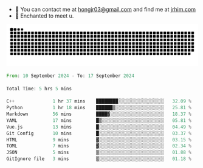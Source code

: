- 📧 You can contact me at hongjr03@gmail.com and find me at [jrhim.com](https://jrhim.com/)
- 💜 Enchanted to meet u.

![snake_animation](https://raw.githubusercontent.com/hongjr03/hongjr03/output/github-contribution-grid-snake.svg)

<!--START_SECTION:waka-->

```rust
From: 10 September 2024 - To: 17 September 2024

Total Time: 5 hrs 5 mins

C++              1 hr 37 mins    ████████░░░░░░░░░░░░░░░░░   32.09 %
Python           1 hr 18 mins    ██████▒░░░░░░░░░░░░░░░░░░   25.81 %
Markdown         56 mins         ████▓░░░░░░░░░░░░░░░░░░░░   18.37 %
YAML             17 mins         █▒░░░░░░░░░░░░░░░░░░░░░░░   05.81 %
Vue.js           13 mins         █░░░░░░░░░░░░░░░░░░░░░░░░   04.49 %
Git Config       10 mins         █░░░░░░░░░░░░░░░░░░░░░░░░   03.37 %
HTML             9 mins          ▓░░░░░░░░░░░░░░░░░░░░░░░░   03.15 %
TOML             7 mins          ▓░░░░░░░░░░░░░░░░░░░░░░░░   02.34 %
JSON             5 mins          ▒░░░░░░░░░░░░░░░░░░░░░░░░   01.88 %
GitIgnore file   3 mins          ▒░░░░░░░░░░░░░░░░░░░░░░░░   01.18 %
```

<!--END_SECTION:waka-->
